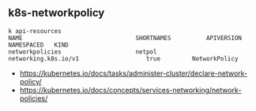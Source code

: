 ## k8s-networkpolicy

```
k api-resources
NAME                                SHORTNAMES          APIVERSION                             NAMESPACED   KIND
networkpolicies                     netpol              networking.k8s.io/v1                   true         NetworkPolicy
```

- https://kubernetes.io/docs/tasks/administer-cluster/declare-network-policy/
- https://kubernetes.io/docs/concepts/services-networking/network-policies/

